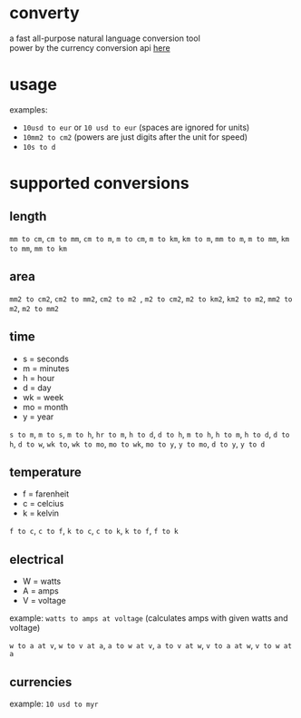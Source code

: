 # converty

a fast all-purpose natural language conversion tool  
power by the currency conversion api [here](https://github.com/fawazahmed0/exchange-api)

# usage

examples:
- `10usd to eur` or `10 usd to eur` (spaces are ignored for units)
- `10mm2 to cm2` (powers are just digits after the unit for speed)
- `10s to d`

# supported conversions

## length

`mm to cm`, `cm to mm`, `cm to m`, `m to cm`, `m to km`, `km to m`, `mm to m`, `m to mm`, `km to mm`, `mm to km`

## area

`mm2 to cm2`, `cm2 to mm2`, `cm2 to m2 `, `m2 to cm2`, `m2 to km2`, `km2 to m2`, `mm2 to m2`, `m2 to mm2`

## time

- s = seconds
- m = minutes
- h = hour
- d = day
- wk = week
- mo = month
- y = year

`s to m`, `m to s`, `m to h`, `hr to m`, `h to d`, `d to h`, `m to h`, `h to m`, `h to d`, `d to h`, `d to w`, `wk to`, `wk to mo`, `mo to wk`, `mo to y`, `y to mo`, `d to y`, `y to d`

## temperature

- f = farenheit
- c = celcius
- k = kelvin

`f to c`, `c to f`, `k to c`, `c to k`, `k to f`, `f to k`

## electrical

- W = watts
- A = amps
- V = voltage

example: `watts to amps at voltage` (calculates amps with given watts and voltage)

`w to a at v`, `w to v at a`, `a to w at v`, `a to v at w`, `v to a at w`, `v to w at a`

## currencies

example: `10 usd to myr`